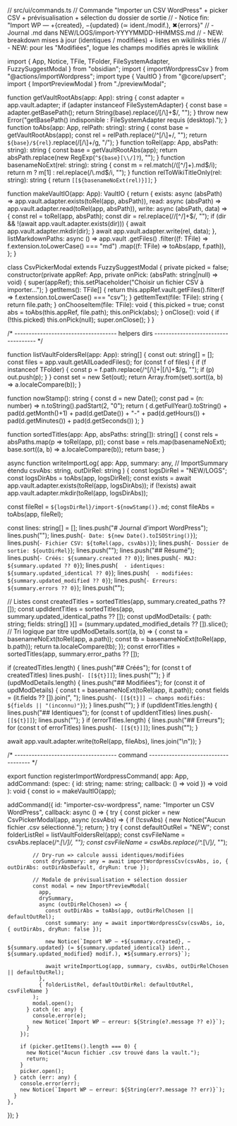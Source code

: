 // src/ui/commands.ts
// Commande "Importer un CSV WordPress" + picker CSV + prévisualisation + sélection du dossier de sortie
// - Notice fin: "Import WP — +{created}, −{updated} (≃ ident./modif.), ✖{errors}"
// - Journal .md dans NEW/LOGS/import-YYYYMMDD-HHMMSS.md
// - NEW: breakdown mises à jour (identiques / modifiées) + listes en wikilinks triés
// - NEW: pour les "Modifiées", logue les champs modifiés après le wikilink

import { App, Notice, TFile, TFolder, FileSystemAdapter, FuzzySuggestModal } from "obsidian";
import { importWordpressCsv } from "@actions/importWordpress";
import type { VaultIO } from "@core/upsert";
import { ImportPreviewModal } from "./previewModal";

function getVaultRootAbs(app: App): string {
  const adapter = app.vault.adapter;
  if (adapter instanceof FileSystemAdapter) {
	const base = adapter.getBasePath();
	return String(base).replace(/[\/\\]+$/, "");
  }
  throw new Error("getBasePath() indisponible : FileSystemAdapter requis (desktop).");
}
function toAbs(app: App, relPath: string): string {
  const base = getVaultRootAbs(app);
  const rel = relPath.replace(/^[\/\\]+/, "");
  return `${base}/${rel}`.replace(/[\/\\]+/g, "/");
}
function toRel(app: App, absPath: string): string {
  const base = getVaultRootAbs(app);
  return absPath.replace(new RegExp(`^${base}[\\/]?`), "");
}
function basenameNoExt(rel: string): string {
  const m = rel.match(/([^\/]+)\.md$/i);
  return m ? m[1] : rel.replace(/\.md$/i, "");
}
function relToWikiTitleOnly(rel: string): string {
  return `[[${basenameNoExt(rel)}]]`;
}

function makeVaultIO(app: App): VaultIO {
  return {
	exists: async (absPath) => app.vault.adapter.exists(toRel(app, absPath)),
	read:   async (absPath) => app.vault.adapter.read(toRel(app, absPath)),
	write:  async (absPath, data) => {
	  const rel = toRel(app, absPath);
	  const dir = rel.replace(/\/[^\/]+$/, "");
	  if (dir && !(await app.vault.adapter.exists(dir))) {
		await app.vault.adapter.mkdir(dir);
	  }
	  await app.vault.adapter.write(rel, data);
	},
	listMarkdownPaths: async () =>
	  app.vault
		.getFiles()
		.filter((f: TFile) => f.extension.toLowerCase() === "md")
		.map((f: TFile) => toAbs(app, f.path)),
  };
}

class CsvPickerModal extends FuzzySuggestModal<TFile> {
  private picked = false;
  constructor(private appRef: App, private onPick: (absPath: string|null) => void) {
	super(appRef);
	this.setPlaceholder("Choisir un fichier CSV à importer…");
  }
  getItems(): TFile[] {
	return this.appRef.vault.getFiles().filter(f => f.extension.toLowerCase() === "csv");
  }
  getItemText(file: TFile): string {
	return file.path;
  }
  onChooseItem(file: TFile): void {
	this.picked = true;
	const abs = toAbs(this.appRef, file.path);
	this.onPick(abs);
  }
  onClose(): void {
	if (!this.picked) this.onPick(null);
	super.onClose();
  }
}

/* ------------------------------------ helpers dirs ------------------------------------ */

function listVaultFoldersRel(app: App): string[] {
  const out: string[] = [];
  const files = app.vault.getAllLoadedFiles();
  for (const f of files) {
	if (f instanceof TFolder) {
	  const p = f.path.replace(/^[\/\\]+|[\/\\]+$/g, "");
	  if (p) out.push(p);
	}
  }
  const set = new Set(out);
  return Array.from(set).sort((a, b) => a.localeCompare(b));
}

function nowStamp(): string {
  const d = new Date();
  const pad = (n: number) => n.toString().padStart(2, "0");
  return (
	d.getFullYear().toString() +
	pad(d.getMonth()+1) +
	pad(d.getDate()) + "-" +
	pad(d.getHours()) +
	pad(d.getMinutes()) +
	pad(d.getSeconds())
  );
}

function sortedTitles(app: App, absPaths: string[]): string[] {
  const rels = absPaths.map(p => toRel(app, p));
  const base = rels.map(basenameNoExt);
  base.sort((a, b) => a.localeCompare(b));
  return base;
}

async function writeImportLog(
  app: App,
  summary: any, // ImportSummary étendu
  csvAbs: string,
  outDirRel: string
) {
  const logsDirRel = "NEW/LOGS";
  const logsDirAbs = toAbs(app, logsDirRel);
  const exists = await app.vault.adapter.exists(toRel(app, logsDirAbs));
  if (!exists) await app.vault.adapter.mkdir(toRel(app, logsDirAbs));

  const fileRel = `${logsDirRel}/import-${nowStamp()}.md`;
  const fileAbs = toAbs(app, fileRel);

  const lines: string[] = [];
  lines.push("# Journal d’import WordPress");
  lines.push("");
  lines.push(`- Date: ${new Date().toISOString()}`);
  lines.push(`- Fichier CSV: ${toRel(app, csvAbs)}`);
  lines.push(`- Dossier de sortie: ${outDirRel}`);
  lines.push("");
  lines.push("## Résumé");
  lines.push(`- Créés: ${summary.created ?? 0}`);
  lines.push(`- MAJ: ${summary.updated ?? 0}`);
  lines.push(`  - identiques: ${summary.updated_identical ?? 0}`);
  lines.push(`  - modifiées: ${summary.updated_modified ?? 0}`);
  lines.push(`- Erreurs: ${summary.errors ?? 0}`);
  lines.push("");

  // Listes
  const createdTitles = sortedTitles(app, summary.created_paths ?? []);
  const updIdentTitles = sortedTitles(app, summary.updated_identical_paths ?? []);
  const updModDetails: { path: string; fields: string[] }[] = (summary.updated_modified_details ?? []).slice();
  // Tri logique par titre
  updModDetails.sort((a, b) => {
	const ta = basenameNoExt(toRel(app, a.path));
	const tb = basenameNoExt(toRel(app, b.path));
	return ta.localeCompare(tb);
  });
  const errorTitles = sortedTitles(app, summary.error_paths ?? []);

  if (createdTitles.length) {
	lines.push("## Créés");
	for (const t of createdTitles) lines.push(`- [[${t}]]`);
	lines.push("");
  }
  if (updModDetails.length) {
	lines.push("## Modifiées");
	for (const it of updModDetails) {
	  const t = basenameNoExt(toRel(app, it.path));
	  const fields = (it.fields ?? []).join(", ");
	  lines.push(`- [[${t}]] — champs modifiés: ${fields || "(inconnu)"}`);
	}
	lines.push("");
  }
  if (updIdentTitles.length) {
	lines.push("## Identiques");
	for (const t of updIdentTitles) lines.push(`- [[${t}]]`);
	lines.push("");
  }
  if (errorTitles.length) {
	lines.push("## Erreurs");
	for (const t of errorTitles) lines.push(`- [[${t}]]`);
	lines.push("");
  }

  await app.vault.adapter.write(toRel(app, fileAbs), lines.join("\n"));
}

/* ------------------------------------ command ------------------------------------ */

export function registerImportWordpressCommand(
  app: App,
  addCommand: (spec: { id: string; name: string; callback: () => void }) => void
): void {
  const io = makeVaultIO(app);

  addCommand({
	id: "importer-csv-wordpress",
	name: "Importer un CSV WordPress",
	callback: async () => {
	  try {
		const picker = new CsvPickerModal(app, async (csvAbs) => {
		  if (!csvAbs) {
			new Notice("Aucun fichier .csv sélectionné.");
			return;
		  }
		  try {
			const defaultOutRel = "NEW";
			const folderListRel = listVaultFoldersRel(app);
			const csvFileName = csvAbs.replace(/^.*[\\/]/, "");
			const csvFileName = csvAbs.replace(/^.*[\\/]/, "");

			// Dry-run => calcule aussi identiques/modifiées
			const drySummary: any = await importWordpressCsv(csvAbs, io, { outDirAbs: outDirAbsDefault, dryRun: true });

			// Modale de prévisualisation + sélection dossier
			const modal = new ImportPreviewModal(
			  app,
			  drySummary,
			  async (outDirRelChosen) => {
				const outDirAbs = toAbs(app, outDirRelChosen || defaultOutRel);
				const summary: any = await importWordpressCsv(csvAbs, io, { outDirAbs, dryRun: false });

				new Notice(`Import WP — +${summary.created}, −${summary.updated} (≃ ${summary.updated_identical} ident., ${summary.updated_modified} modif.), ✖${summary.errors}`);

				await writeImportLog(app, summary, csvAbs, outDirRelChosen || defaultOutRel);
			  },
			  { folderListRel, defaultOutDirRel: defaultOutRel, csvFileName }
			);
			modal.open();
		  } catch (e: any) {
			console.error(e);
			new Notice(`Import WP — erreur: ${String(e?.message ?? e)}`);
		  }
		});

		if (picker.getItems().length === 0) {
		  new Notice("Aucun fichier .csv trouvé dans la vault.");
		  return;
		}
		picker.open();
	  } catch (err: any) {
		console.error(err);
		new Notice(`Import WP — erreur: ${String(err?.message ?? err)}`);
	  }
	},
  });
}
